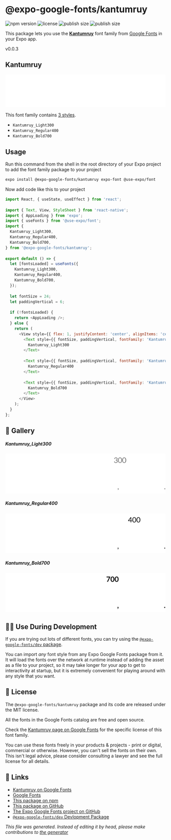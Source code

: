 # @expo-google-fonts/kantumruy

![npm version](https://flat.badgen.net/npm/v/@expo-google-fonts/kantumruy)
![license](https://flat.badgen.net/github/license/expo/google-fonts)
![publish size](https://flat.badgen.net/packagephobia/install/@expo-google-fonts/kantumruy)
![publish size](https://flat.badgen.net/packagephobia/publish/@expo-google-fonts/kantumruy)

This package lets you use the [**Kantumruy**](https://fonts.google.com/specimen/Kantumruy) font family from [Google Fonts](https://fonts.google.com/) in your Expo app.

v0.0.3

## Kantumruy

![Kantumruy](./font-family.png)

This font family contains [3 styles](#gallery).

- `Kantumruy_Light300`
- `Kantumruy_Regular400`
- `Kantumruy_Bold700`

## Usage

Run this command from the shell in the root directory of your Expo project to add the font family package to your project
```sh
expo install @expo-google-fonts/kantumruy expo-font @use-expo/font
```

Now add code like this to your project
```js
import React, { useState, useEffect } from 'react';

import { Text, View, StyleSheet } from 'react-native';
import { AppLoading } from 'expo';
import { useFonts } from '@use-expo/font';
import {
  Kantumruy_Light300,
  Kantumruy_Regular400,
  Kantumruy_Bold700,
} from '@expo-google-fonts/kantumruy';

export default () => {
  let [fontsLoaded] = useFonts({
    Kantumruy_Light300,
    Kantumruy_Regular400,
    Kantumruy_Bold700,
  });

  let fontSize = 24;
  let paddingVertical = 6;

  if (!fontsLoaded) {
    return <AppLoading />;
  } else {
    return (
      <View style={{ flex: 1, justifyContent: 'center', alignItems: 'center' }}>
        <Text style={{ fontSize, paddingVertical, fontFamily: 'Kantumruy_Light300' }}>
          Kantumruy_Light300
        </Text>

        <Text style={{ fontSize, paddingVertical, fontFamily: 'Kantumruy_Regular400' }}>
          Kantumruy_Regular400
        </Text>

        <Text style={{ fontSize, paddingVertical, fontFamily: 'Kantumruy_Bold700' }}>
          Kantumruy_Bold700
        </Text>
      </View>
    );
  }
};

```

## 🔡 Gallery

##### Kantumruy_Light300
![Kantumruy_Light300](./b1d181333c6beb8df855376481f36dcaa1e27f9c6fe7ba0c990035a73aca6686.ttf.png)

##### Kantumruy_Regular400
![Kantumruy_Regular400](./9b0483d5bc7f567f83bda10131a033929865349c666f585d4feaa69600a60802.ttf.png)

##### Kantumruy_Bold700
![Kantumruy_Bold700](./6e6b33a5b9d03c7ed3f4e94d9704262ca70dc513ac1f129964f79ccddba04e06.ttf.png)


## 👩‍💻 Use During Development

If you are trying out lots of different fonts, you can try using the [`@expo-google-fonts/dev` package](https://github.com/expo/google-fonts/tree/master/font-packages/dev#readme).

You can import *any* font style from any Expo Google Fonts package from it. It will load the fonts
over the network at runtime instead of adding the asset as a file to your project, so it may take longer
for your app to get to interactivity at startup, but it is extremely convenient
for playing around with any style that you want.

## 📖 License

The `@expo-google-fonts/kantumruy` package and its code are released under the MIT license.

All the fonts in the Google Fonts catalog are free and open source.

Check the [Kantumruy page on Google Fonts](https://fonts.google.com/specimen/Kantumruy) for the specific license of this font family.

You can use these fonts freely in your products & projects - print or digital, commercial or otherwise. However, you can't sell the fonts on their own. This isn't legal advice, please consider consulting a lawyer and see the full license for all details.

## 🔗 Links

- [Kantumruy on Google Fonts](https://fonts.google.com/specimen/Kantumruy)
- [Google Fonts](https://fonts.google.com/)
- [This package on npm](https://www.npmjs.com/package/@expo-google-fonts/kantumruy)
- [This package on GitHub](https://github.com/expo/google-fonts/tree/master/font-packages/kantumruy)
- [The Expo Google Fonts project on GitHub](https://github.com/expo/google-fonts)
- [`@expo-google-fonts/dev` Devlopment Package](https://github.com/expo/google-fonts/tree/master/font-packages/dev)


*This file was generated. Instead of editing it by head, please make contributions to [the generator](https://github.com/expo/google-fonts/tree/master/packages/generator)*
